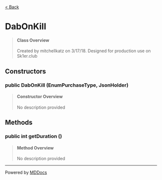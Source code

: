 [< Back](../README.md)
# DabOnKill #
>#### Class Overview ####
>Created by mitchellkatz on 3/17/18. Designed for production use on Sk1er.club
## Constructors ##
### public DabOnKill (EnumPurchaseType, JsonHolder) ###
>#### Constructor Overview ####
>No description provided
>
## Methods ##
### public int getDuration () ###
>#### Method Overview ####
>No description provided
>

---
Powered by [MDDocs](https://github.com/VRCube/MDDocs)